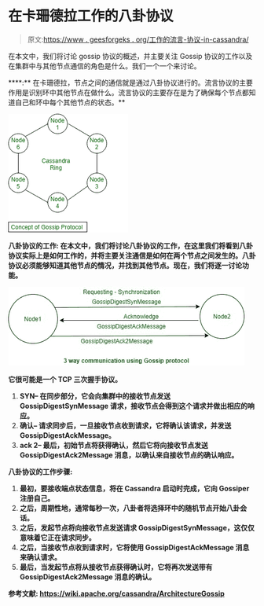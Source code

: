 # 在卡珊德拉工作的八卦协议

> 原文:[https://www . geesforgeks . org/工作的流言-协议-in-cassandra/](https://www.geeksforgeeks.org/working-of-gossip-protocol-in-cassandra/)

在本文中，我们将讨论 gossip 协议的概述，并主要关注 Gossip 协议的工作以及在集群中与其他节点通信的角色是什么。我们一个一个来讨论。

[](https://www.geeksforgeeks.org/gossip-protocol-in-cassandra/)****:**
在卡珊德拉，节点之间的通信就是通过八卦协议进行的。流言协议的主要作用是识别环中其他节点在做什么。流言协议的主要存在是为了确保每个节点都知道自己和环中每个其他节点的状态。**

**![](img/4ab34403733ffa3dfc449eeb5eb1a93c.png)**

****八卦协议的工作:**
在本文中，我们将讨论八卦协议的工作，在这里我们将看到八卦协议实际上是如何工作的，并将主要关注通信是如何在两个节点之间发生的。八卦协议必须能够知道其他节点的情况，并找到其他节点。现在，我们将逐一讨论功能。**

**![](img/d0cc144d563c7271966b58ae7d413011.png)**

**它很可能是一个 TCP 三次握手协议。**

1.  ****SYN–**
    在同步部分，它会向集群中的接收节点发送 GossipDigestSynMessage 请求，接收节点会得到这个请求并做出相应的响应。** 
2.  ****确认–**
    请求同步后，一旦接收节点收到请求，它将确认该请求，并发送 GossipDigestAckMessage。** 
3.  ****ack 2–**
    最后，初始节点将获得确认，然后它将向接收节点发送 GossipDigestAck2Message 消息，以确认来自接收节点的确认响应。**

****八卦协议的工作步骤:****

1.  **最初，要接收端点状态信息，将在 Cassandra 启动时完成，它向 Gossiper 注册自己。**
2.  **之后，周期性地，通常每秒一次，八卦者将选择环中的随机节点开始八卦会话。**
3.  **之后，发起节点将向接收节点发送请求 GossipDigestSynMessage，这仅仅意味着它正在请求同步。**
4.  **之后，当接收节点收到请求时，它将使用 GossipDigestAckMessage 消息来确认请求。**
5.  **最后，当发起节点将从接收节点获得确认时，它将再次发送带有 GossipDigestAck2Message 消息的确认。**

****参考文献:**
https://wiki.apache.org/cassandra/ArchitectureGossip**